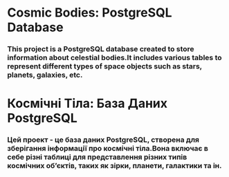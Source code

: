 # Cosmic Bodies: PostgreSQL Database


### This project is a PostgreSQL database created to store information about celestial bodies.It includes various tables to represent different types of space objects such as stars, planets, galaxies, etc.


# Космічні Тіла: База Даних PostgreSQL


### Цей проект - це база даних PostgreSQL, створена для зберігання інформації про космічні тіла.Вона включає в себе різні таблиці для представлення різних типів космічних об’єктів, таких як зірки, планети, галактики та ін.
